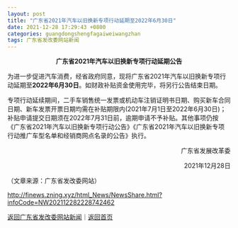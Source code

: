 ```yaml
---
layout: post
title: "广东省2021年汽车以旧换新专项行动延期至2022年6月30日"
date: 2021-12-28 17:29:43 +0800
categories: guangdongshengfagaiweiwangzhan
tags: 广东省发改委网站新闻
---
```

<p style="text-align:center;"><strong>广东省2021年汽车以旧换新专项行动延期公告</strong></p><p>为进一步促进汽车消费，经省政府同意，现将广东省2021年汽车以旧换新专项行动延期至<strong>2022年6月30日</strong>。如财政补贴资金使用完毕，将另行公告结束日期。</p><p>专项行动延续期间，二手车销售统一发票或机动车注销证明书日期、购买新车合同日期、新车发票开票日期均需在补贴期限内(2021年7月1日至2022年6月30日)；补贴申请提交日期须在2022年7月31日前，逾期申请不予补贴。其他事项仍按《广东省2021年汽车以旧换新专项行动公告》《广东省2021年汽车以旧换新专项行动推广车型名单和经销商网点名录的公告》执行。</p><p style="text-align:right;">广东省发展改革委</p><p style="text-align:right;">2021年12月28日</p><p class="em_media">（文章来源：广东省发改委网站）</p>

<http://finews.zning.xyz/html_News/NewsShare.html?infoCode=NW202112282228742462>

[返回广东省发改委网站新闻](//finews.withounder.com/category/guangdongshengfagaiweiwangzhan.html)｜[返回首页](//finews.withounder.com/)